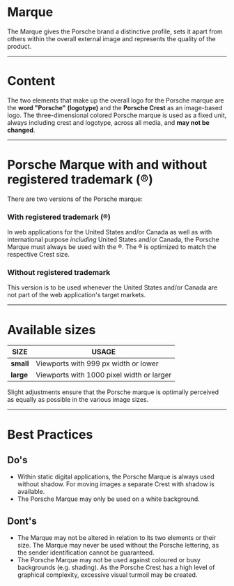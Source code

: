 # Marque

The Marque gives the Porsche brand a distinctive profile, sets it apart from others within the overall external image and represents the quality of the product. 

---

# Content

The two elements that make up the overall logo for the Porsche marque are the **word "Porsche" (logotype)** and the **Porsche Crest** as an image-based logo. The three-dimensional colored Porsche marque is used as a fixed unit, always including crest and logotype, across all media, and **may not be changed**. 

---

# Porsche Marque with and without registered trademark (®)

There are two versions of the Porsche marque:

### With registered trademark (®)

In web applications for the United States and/or Canada as well as with international purpose *including* United States and/or Canada, the Porsche Marque must always be used with the ®. The ® is optimized to match the respective Crest size.

<p-marque></p-marque>

### Without registered trademark

This version is to be used whenever the United States and/or Canada are not part of the web application's target markets.

<p-marque trademark="false"></p-marque>

---

# Available sizes

| SIZE | USAGE |
|------|--------|
| **small** | Viewports with 999 px width or lower |
| **large** | Viewports with 1000 pixel width or larger |

Slight adjustments ensure that the Porsche marque is optimally perceived as equally as possible in the various image sizes.

---

# Best Practices

## Do's

- Within static digital applications, the Porsche Marque is always used without shadow. For moving images a separate Crest with shadow is available.
- The Porsche Marque may only be used on a white background.

## Dont's

- The Marque may not be altered in relation to its two elements or their size. The Marque may never be used without the Porsche lettering, as the sender identification cannot be guaranteed.
- The Porsche Marque may not be used against coloured or busy backgrounds (e.g. shading). As the Porsche Crest has a high level of graphical complexity, excessive visual turmoil may be created.
